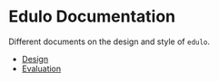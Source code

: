 # Edulo Documentation

Different documents on the design and style of `edulo`.

- [Design](DESIGN.md)
- [Evaluation](evaluation.md)